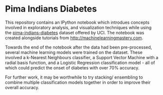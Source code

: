 # Pima Indians Diabetes

This repository contains an IPython notebook which introdues concepts involved in exploratory analysis, and visualization techniques while using the [pima-indians-diabetes](https://archive.ics.uci.edu/ml/datasets/pima+indians+diabetes) dataset offered by UCI. The notebook was created alongside tutorials from http://machinelearningmastery.com.

Towards the end of the notebook after the data had been pre-processed, several machine learning models were trained on the dataset. These involved a k-Nearest Neighbours classifier, a Support Vector Machine with a radial basis function, and a Logistic Regression classification model - all of which could predict the onset of diabetes with over 70% accuracy.

For further work, it may be worthwhile to try stacking/ ensembling to combine multiple classification models together in order to improve their overall accuracy.
